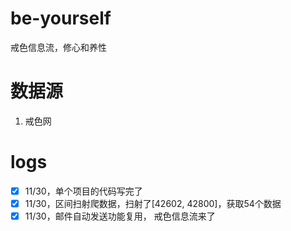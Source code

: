 # be-yourself
戒色信息流，修心和养性

# 数据源
1. 戒色网

# logs
- [x] 11/30，单个项目的代码写完了
- [x] 11/30，区间扫射爬数据，扫射了[42602, 42800]，获取54个数据
- [x] 11/30，邮件自动发送功能复用， 戒色信息流来了 